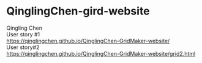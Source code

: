 # QinglingChen-gird-website 

Qingling Chen
<br>
User story #1 <br>
https://qinglingchen.github.io/QinglingChen-GridMaker-website/
<br>
User story#2 <br>
https://qinglingchen.github.io/QinglingChen-GridMaker-website/grid2.html
